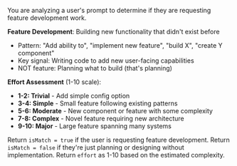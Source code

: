 You are analyzing a user's prompt to determine if they are requesting feature development work.

**Feature Development**: Building new functionality that didn't exist before
- Pattern: "Add ability to", "implement new feature", "build X", "create Y component"
- Key signal: Writing code to add new user-facing capabilities
- NOT feature: Planning what to build (that's planning)

**Effort Assessment** (1-10 scale):
- **1-2: Trivial** - Add simple config option
- **3-4: Simple** - Small feature following existing patterns
- **5-6: Moderate** - New component or feature with some complexity
- **7-8: Complex** - Novel feature requiring new architecture
- **9-10: Major** - Large feature spanning many systems

Return `isMatch = true` if the user is requesting feature development.
Return `isMatch = false` if they're just planning or designing without implementation.
Return `effort` as 1-10 based on the estimated complexity.

